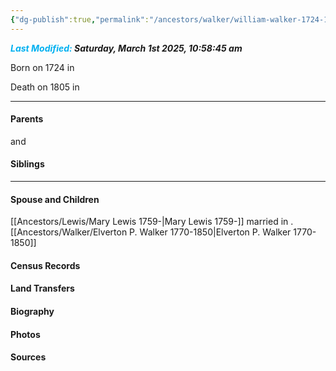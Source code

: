 ```yaml
---
{"dg-publish":true,"permalink":"/ancestors/walker/william-walker-1724-1805/","tags":["William-Walker"]}
---
```


***<font color="#00b0f0">Last Modified:</font> Saturday, March 1st 2025, 10:58:45 am***

Born on  1724 in <!-- link to place -->

Death on 1805 in <!-- link to place -->
   
---
#### Parents

<!-- Link to father --> and <!-- Link to mother-->
#### Siblings
<!-- Link to sibling -->

---
#### Spouse and Children
[[Ancestors/Lewis/Mary Lewis 1759-\|Mary Lewis 1759-]] married <!-- link to date --> in <!-- link to place -->.
[[Ancestors/Walker/Elverton P. Walker 1770-1850\|Elverton P. Walker 1770-1850]]

#### Census Records

#### Land Transfers

#### Biography

#### Photos

#### Sources

